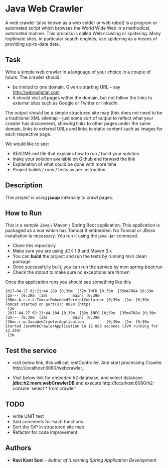# Java Web Crawler

A web crawler (also known as a web spider or web robot) is a program or automated script which browses the World Wide Web in a methodical, automated manner. This process is called Web crawling or spidering. Many legitimate sites, in particular search engines, use spidering as a means of providing up-to-date data.

## Task

Write a simple web crawler in a language of your choice in a couple of hours.
The crawler should:
- be limited to one domain. Given a starting URL – say http://wiprodigital.com
- it should visit all pages within the domain, but not follow the links to external sites such as Google or Twitter or linkedIn.

The output should be a simple structured site map (this does not need to be a traditional XML sitemap - just some sort of output to reflect what your crawler has discovered), showing links to other pages under the same domain, links to external URLs and links to static content such as images for each respective page.

We would like to see:
- README.md file that explains how to run / build your solution
- make your solution available on Github and forward the link
- Explanation of what could be done with more time
- Project builds / runs / tests as per instruction

## Description
This project is using **jsoup** internally to crawl pages.

## How to Run

This is a sample Java / Maven / Spring Boot application. This application is packaged as a war which has Tomcat 8 embedded. No Tomcat or JBoss installation is necessary. You run it using the java -jar command.
- Clone this repository
- Make sure you are using JDK 1.8 and Maven 3.x
- You can **build** the project and run the tests by running 
	mvn clean package
- Once successfully built, you can run the service by
	mvn spring-boot:run
- Check the stdout to make sure no exceptions are thrown

Once the application runs you should see something like this

```
2017-04-27 02:21:44.289 [0;39m  [32m INFO [0;39m  [35m47884 [0;39m  [2m--- [0;39m  [2m[           main] [0;39m  [36ms.b.c.e.t.TomcatEmbeddedServletContainer [0;39m  [2m: [0;39m Tomcat started on port(s): 8080 (http)
 [2m
 2017-04-27 02:21:44.304 [0;39m  [32m INFO [0;39m  [35m47884 [0;39m  [2m--- [0;39m  [2m[           main] [0;39m  [36mc.r.w.JavaWebCrawlerApplication          [0;39m  [2m: [0;39m Started JavaWebCrawlerApplication in 12.083 seconds (JVM running for 13.149)
 [2m
```

## Test the service

- visit below link, this will call restController. And start processing Crawler.
	http://localhost:8080/webcrawler, 

- Visit below link for embeded h2 database, and select database **jdbc:h2:mem:webCrawlerDB** and execute 
	http://localhost:8080/h2-console
	'select * from crawler'

## TODO

* write UNIT test
* Add comments for each functions
* Sort the O/P in structured site map
* Refactor for code improvement

## Authors

* **Ravi Kant Soni** - *Author of 'Learning Spring Application Development*
